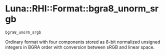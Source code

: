 # Luna::RHI::Format::bgra8_unorm_srgb

```c++
bgra8_unorm_srgb
```

Ordinary format with four components stored as 8-bit normalized unsigned integers in BGRA order with conversion between sRGB and linear space. 

